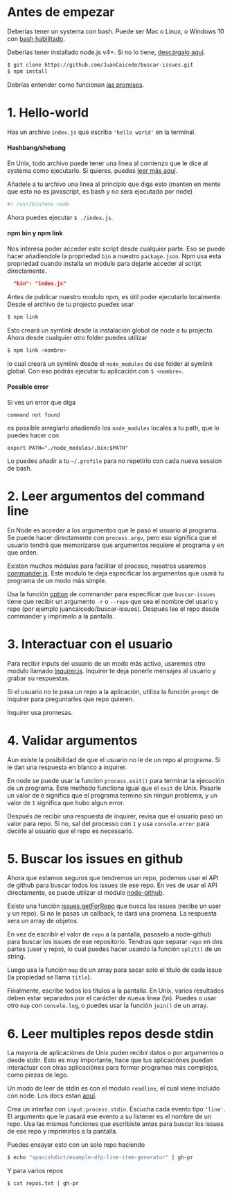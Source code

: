 # Antes de empezar

Deberías tener un systema con bash. Puede ser Mac o Linux, o Windows 10 con
[bash habilitado](http://stackoverflow.com/questions/36352627/how-to-enable-bash-in-windows-10-developer-preview).

Deberías tener installado node.js v4+. Si no lo tiene,
[descárgalo aquí](https://nodejs.org/en/download/).

```bash
$ git clone https://github.com/JuanCaicedo/buscar-issues.git
$ npm install
```

Debrías entender como funcionan
[las promises](http://bluebirdjs.com/docs/why-promises.html).

# 1. Hello-world

Has un archivo `index.js` que escriba `'hello world'` en la terminal.

#### Hashbang/shebang

En Unix, todo archivo puede tener una linea al comienzo que le dice al systema
como ejecutarlo. Si quieres, puedes [leer más aquí](https://en.wikipedia.org/wiki/Shebang_(Unix)).

Añadele a tu archivo una linea al principio que diga esto (manten en mente que
esto no es javascript, es bash y no sera ejecutado por node)

```bash
#! /usr/bin/env node
```

Ahora puedes ejecutar `$ ./index.js`.

#### npm bin y npm link

Nos interesa poder acceder este script desde cualquier parte. Eso se puede hacer
añadiendole la propriedad `bin` a nuestro `package.json`. Npm usa esta
propriedad cuando installa un modulo para dejarte acceder al script directamente.

```json
  "bin": "index.js"
```

Antes de publicar nuestro modulo npm, es útil poder ejecutarlo localmente. Desde
el archivo de tu projecto puedes usar

```bash
$ npm link
```

Esto creará un symlink desde la instalación global de node a tu projecto. Ahora
desde cualquier otro folder puedes utilizar

```bash
$ npm link <nombre>
```

lo cual creará un symlink desde el `node_modules` de ese folder al symlink
global. Con eso podrás ejecutar tu aplicación con `$ <nombre>`.

#### Possible error

Si ves un error que diga

```
command not found
```

es possible arreglarlo añadiendo los `node_modules` locales a tu path, que lo
puedes hacer con

```
export PATH="./node_modules/.bin:$PATH"
```

Lo puedes añadir a tu `~/.profile` para no repetirlo con cada nueva session de
bash.

# 2. Leer argumentos del command line

En Node es acceder a los argumentos que le pasó el usuario al programa. Se puede
hacer directamente con `process.argv`, pero eso significa que el usuario tendrá
que memorizarse que argumentos requiere el programa y en que orden.

Existen muchos módulos para facilitar el proceso, nosotros usaremos
[commander.js](https://github.com/tj/commander.js/). Este modulo te deja
especificar los argumentos que usará tu programa de un modo más simple.

Usa la función [option](https://github.com/tj/commander.js/#option-parsing) de
commander para especificar que `buscar-issues` tiene que recibir un argumento
`-r` o `--repo` que sea el nombre del usario y repo (por ejemplo
juancaicedo/buscar-issues). Después lee el repo desde commander y imprímelo a la
pantalla.

# 3. Interactuar con el usuario

Para recibir inputs del usuario de un modo más activo, usaremos otro modulo
llamado [Inquirer.js](https://github.com/sboudrias/Inquirer.js). Inquirer te
deja ponerle mensajes al usuario y grabar su respuestas.

Si el usuario no le pasa un repo a la aplicación, utiliza la función `prompt` de
inquirer para preguntarles que repo quieren.

Inquirer usa promesas.

# 4. Validar argumentos

Aun existe la posibilidad de que el usuario no le de un repo al programa. Si le
dan una respuesta en blanco a inquirer.

En node se puede usar la funcion `process.exit()` para terminar la ejecución de
un programa. Este methodo functiona igual que el `exit` de Unix. Pasarle un
valor de `0` significa que el programa termino sin ningun problema, y un valor
de `1` significa que hubo algun error.

Después de recibir una respuesta de inquirer, revisa que el usuario pasó un
valor para repo. Si no, sal del processo con `1` y usa `console.error` para
decirle al usuario que el repo es necessario.

# 5. Buscar los issues en github

Ahora que estamos seguros que tendremos un repo, podemos usar el API de github
para buscar todos los issues de ese repo. En ves de usar el API directamente,
se puede utilizar el módulo
[node-github](https://github.com/mikedeboer/node-github).

Existe una función
[issues.getForRepo](http://mikedeboer.github.io/node-github/#api-issues-getForRepo)
que busca las issues (recibe un user y un repo). Si no le pasas un callback, te
dará una promesa. La respuesta sera un array de objetos.

En vez de escribir el valor de `repo` a la pantalla, pasaselo a node-github para
buscar los issues de ese repositorio. Tendras que separar `repo` en dos partes
(user y repo), lo cual puedes hacer usando la función `split()` de un string.

Luego usa la función `map` de un array para sacar solo el título de cada issue
(la propiedad se llama `title`).

Finalmente, escribe todos los títulos a la pantalla. En Unix, varios resultados
deben estar separados por el carácter de nueva linea (\n). Puedes o usar otro
`map` con `console.log`, o puedes usar la función `join()` de un array.

# 6. Leer multiples repos desde stdin

La mayoría de aplicaciónes de Unix puden recibir datos o por argumentos o desde
stdin. Esto es muy importante, hace que tus aplicaciónes puedan interactuar con
otras aplicaciónes para formar programas más complejos, como piezas de lego.

Un modo de leer de stdin es con el modulo `readline`, el cual viene incluido con
node. Los docs estan
[aquí](https://nodejs.org/dist/latest-v4.x/docs/api/readline.html).

Crea un interfaz con `input:process.stdin`. Escucha cada evento tipo `'line'`.
El argumento que le pasará ese evento a su listener es el nombre de un repo. Usa
las mismas funciones que escribiste antes para buscar los issues de ese repo y
imprimirlos a la pantalla.

Puedes ensayar esto con un solo repo haciendo

```bash
$ echo "spanishdict/example-dfp-line-item-generator" | gh-pr
```

Y para varios repos

```bash
$ cat repos.txt | gh-pr
```
